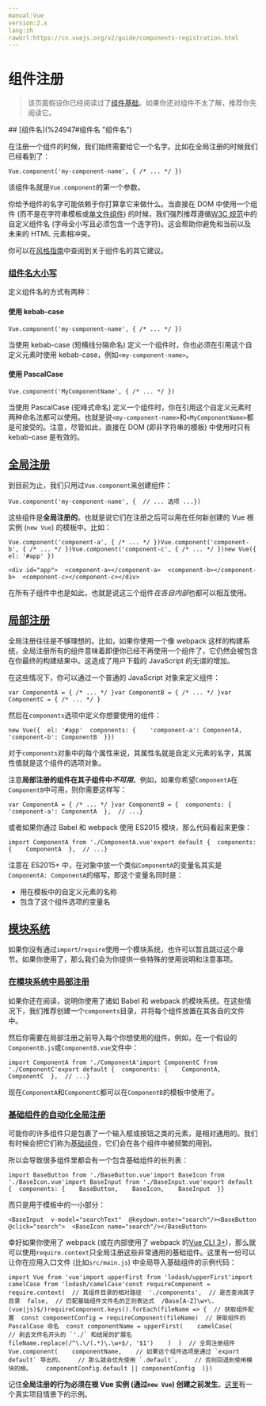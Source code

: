 ```yaml
---
manual:Vue
version:2.x
lang:zh
rawUrl:https://cn.vuejs.org/v2/guide/components-registration.html
---
```



# 组件注册
<blockquote>

该页面假设你已经阅读过了[组件基础](%24818 "")。如果你还对组件不太了解，推荐你先阅读它。

</blockquote>
## [组件名](%24947#组件名 "组件名")<a name="组件名"></a>


在注册一个组件的时候，我们始终需要给它一个名字。比如在全局注册的时候我们已经看到了：


```
Vue.component('my-component-name', { /* ... */ })
``` 



该组件名就是`Vue.component`的第一个参数。



你给予组件的名字可能依赖于你打算拿它来做什么。当直接在 DOM 中使用一个组件 (而不是在字符串模板或[单文件组件](%24799 "")) 的时候，我们强烈推荐遵循[W3C 规范](%25157 "")中的自定义组件名 (字母全小写且必须包含一个连字符)。这会帮助你避免和当前以及未来的 HTML 元素相冲突。



你可以在[风格指南](%25158 "")中查阅到关于组件名的其它建议。


### [组件名大小写](%24947#组件名大小写 "组件名大小写")<a name="组件名大小写"></a>


定义组件名的方式有两种：


#### 使用 kebab-case<a name="使用-kebab-case"></a>

```
Vue.component('my-component-name', { /* ... */ })
``` 



当使用 kebab-case (短横线分隔命名) 定义一个组件时，你也必须在引用这个自定义元素时使用 kebab-case，例如`<my-component-name>`。


#### 使用 PascalCase<a name="使用-PascalCase"></a>

```
Vue.component('MyComponentName', { /* ... */ })
``` 



当使用 PascalCase (驼峰式命名) 定义一个组件时，你在引用这个自定义元素时两种命名法都可以使用。也就是说`<my-component-name>`和`<MyComponentName>`都是可接受的。注意，尽管如此，直接在 DOM (即非字符串的模板) 中使用时只有 kebab-case 是有效的。


## [全局注册](%24947#全局注册 "全局注册")<a name="全局注册"></a>


到目前为止，我们只用过`Vue.component`来创建组件：


```
Vue.component('my-component-name', {  // ... 选项 ...})
``` 



这些组件是**全局注册的**。也就是说它们在注册之后可以用在任何新创建的 Vue 根实例 (`new Vue`) 的模板中。比如：


```
Vue.component('component-a', { /* ... */ })Vue.component('component-b', { /* ... */ })Vue.component('component-c', { /* ... */ })new Vue({ el: '#app' })
``` 


```
<div id="app">  <component-a></component-a>  <component-b></component-b>  <component-c></component-c></div>
``` 



在所有子组件中也是如此，也就是说这三个组件*在各自内部*也都可以相互使用。


## [局部注册](%24947#局部注册 "局部注册")<a name="局部注册"></a>


全局注册往往是不够理想的。比如，如果你使用一个像 webpack 这样的构建系统，全局注册所有的组件意味着即便你已经不再使用一个组件了，它仍然会被包含在你最终的构建结果中。这造成了用户下载的 JavaScript 的无谓的增加。



在这些情况下，你可以通过一个普通的 JavaScript 对象来定义组件：


```
var ComponentA = { /* ... */ }var ComponentB = { /* ... */ }var ComponentC = { /* ... */ }
``` 



然后在`components`选项中定义你想要使用的组件：


```
new Vue({  el: '#app'  components: {    'component-a': ComponentA,    'component-b': ComponentB  }})
``` 



对于`components`对象中的每个属性来说，其属性名就是自定义元素的名字，其属性值就是这个组件的选项对象。



注意**局部注册的组件在其子组件中*不可用***。例如，如果你希望`ComponentA`在`ComponentB`中可用，则你需要这样写：


```
var ComponentA = { /* ... */ }var ComponentB = {  components: {    'component-a': ComponentA  },  // ...}
``` 



或者如果你通过 Babel 和 webpack 使用 ES2015 模块，那么代码看起来更像：


```
import ComponentA from './ComponentA.vue'export default {  components: {    ComponentA  },  // ...}
``` 



注意在 ES2015+ 中，在对象中放一个类似`ComponentA`的变量名其实是`ComponentA: ComponentA`的缩写，即这个变量名同时是：


* 用在模板中的自定义元素的名称
* 包含了这个组件选项的变量名

## [模块系统](%24947#模块系统 "模块系统")<a name="模块系统"></a>


如果你没有通过`import`/`require`使用一个模块系统，也许可以暂且跳过这个章节。如果你使用了，那么我们会为你提供一些特殊的使用说明和注意事项。


### [在模块系统中局部注册](%24947#在模块系统中局部注册 "在模块系统中局部注册")<a name="在模块系统中局部注册"></a>


如果你还在阅读，说明你使用了诸如 Babel 和 webpack 的模块系统。在这些情况下，我们推荐创建一个`components`目录，并将每个组件放置在其各自的文件中。



然后你需要在局部注册之前导入每个你想使用的组件。例如，在一个假设的`ComponentB.js`或`ComponentB.vue`文件中：


```
import ComponentA from './ComponentA'import ComponentC from './ComponentC'export default {  components: {    ComponentA,    ComponentC  },  // ...}
``` 



现在`ComponentA`和`ComponentC`都可以在`ComponentB`的模板中使用了。


### [基础组件的自动化全局注册](%24947#基础组件的自动化全局注册 "基础组件的自动化全局注册")<a name="基础组件的自动化全局注册"></a>


可能你的许多组件只是包裹了一个输入框或按钮之类的元素，是相对通用的。我们有时候会把它们称为[基础组件](%25158 "")，它们会在各个组件中被频繁的用到。



所以会导致很多组件里都会有一个包含基础组件的长列表：


```
import BaseButton from './BaseButton.vue'import BaseIcon from './BaseIcon.vue'import BaseInput from './BaseInput.vue'export default {  components: {    BaseButton,    BaseIcon,    BaseInput  }}
``` 



而只是用于模板中的一小部分：


```
<BaseInput  v-model="searchText"  @keydown.enter="search"/><BaseButton @click="search">  <BaseIcon name="search"/></BaseButton>
``` 



幸好如果你使用了 webpack (或在内部使用了 webpack 的[Vue CLI 3+](%24846 ""))，那么就可以使用`require.context`只全局注册这些非常通用的基础组件。这里有一份可以让你在应用入口文件 (比如`src/main.js`) 中全局导入基础组件的示例代码：


```
import Vue from 'vue'import upperFirst from 'lodash/upperFirst'import camelCase from 'lodash/camelCase'const requireComponent = require.context(  // 其组件目录的相对路径  './components',  // 是否查询其子目录  false,  // 匹配基础组件文件名的正则表达式  /Base[A-Z]\w+\.(vue|js)$/)requireComponent.keys().forEach(fileName => {  // 获取组件配置  const componentConfig = requireComponent(fileName)  // 获取组件的 PascalCase 命名  const componentName = upperFirst(    camelCase(      // 剥去文件名开头的 `'./` 和结尾的扩展名      fileName.replace(/^\.\/(.*)\.\w+$/, '$1')    )  )  // 全局注册组件  Vue.component(    componentName,    // 如果这个组件选项是通过 `export default` 导出的，    // 那么就会优先使用 `.default`，    // 否则回退到使用模块的根。    componentConfig.default || componentConfig  )})
``` 



记住**全局注册的行为必须在根 Vue 实例 (通过`new Vue`) 创建之前发生**。[这里](%25167 "")有一个真实项目情景下的示例。


